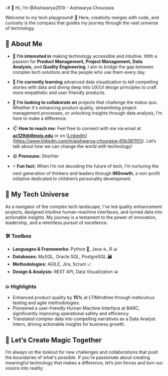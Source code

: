 -# 👋 Hi, I’m @Aishwarya2510 - Aishwarya Chourasia

Welcome to my tech playground! 🎡 Here, creativity merges with code, and curiosity is the compass that guides my journey through the vast universe of technology.

## 🌈 About Me
- 👀 **I’m interested in** making technology accessible and intuitive. With a passion for **Product Management, Project Management, Data Analysis,** and **Quality Engineering**, I aim to bridge the gap between complex tech solutions and the people who use them every day.

- 🌱 **I’m currently learning** advanced data visualization to tell compelling stories with data and diving deep into UX/UI design principles to craft more empathetic and user-friendly products.

- 💞️ **I’m looking to collaborate on** projects that challenge the status quo. Whether it's enhancing product quality, streamlining project management processes, or unlocking insights through data analysis, I’m here to make a difference.

- 📫 **How to reach me:** Feel free to connect with me via email at **ac129@illinois.edu** or on [[LinkedIn](https://www.linkedin.com/in/aishwaryachourasia)](https://www.linkedin.com/in/aishwarya-chourasia-65b381151/). Let’s talk about how we can change the world with technology!

- 😄 **Pronouns:** She/Her

- ⚡ **Fun fact:** When I’m not decoding the future of tech, I’m nurturing the next generation of thinkers and leaders through **INGrowth**, a non-profit initiative dedicated to children’s personality development.

## 🚀 My Tech Universe
As a navigator of the complex tech landscape, I've led quality enhancement projects, designed intuitive human-machine interfaces, and turned data into actionable insights. My journey is a testament to the power of innovation, leadership, and a relentless pursuit of excellence.

### 🛠 Toolbox
- **Languages & Frameworks:** Python 🐍, Java ☕, R 📊
- **Databases:** MySQL, Oracle SQL, PostgreSQL 🗃
- **Methodologies:** AGILE, Jira, Scrum 📈
- **Design & Analysis:** REST API, Data Visualization 📊

### 💥 Highlights
- Enhanced product quality by **15%** at LTIMindtree through meticulous testing and agile methodologies.
- Pioneered a user-friendly Human Machine Interface at BARC, significantly improving operational safety and efficiency.
- Translated complex data into compelling narratives as a Data Analyst Intern, driving actionable insights for business growth.

## 🌟 Let’s Create Magic Together
I’m always on the lookout for new challenges and collaborations that push the boundaries of what's possible. If you're passionate about creating meaningful technology that makes a difference, let’s join forces and turn our visions into reality.


